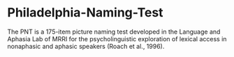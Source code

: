 # Philadelphia-Naming-Test
The PNT is a 175-item picture naming test developed in the Language and Aphasia Lab of MRRI for the psycholinguistic exploration of lexical access in nonaphasic and aphasic speakers (Roach et al., 1996).

